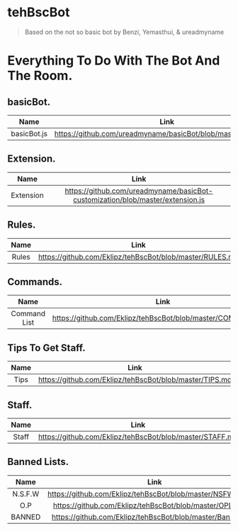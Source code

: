 # tehBscBot
> Based on the not so basic bot by Benzi, Yemasthui, & ureadmyname

Everything To Do With The Bot And The Room.
===========================================


basicBot.
------------
|Name|Link|
|:-------------------------------------------------:|:-------------------------------------------------:|
|basicBot.js|https://github.com/ureadmyname/basicBot/blob/master/basicBot.js|

Extension.
----------
|Name|Link|
|:-------------------------------------------------:|:-------------------------------------------------:|
|Extension|https://github.com/ureadmyname/basicBot-customization/blob/master/extension.js|

Rules.
------
|Name|Link|
|:-------------------------------------------------:|:-------------------------------------------------:|
|Rules|https://github.com/Eklipz/tehBscBot/blob/master/RULES.md|

Commands.
---------
|Name|Link|
|:-------------------------------------------------:|:-------------------------------------------------:|
|Command List|https://github.com/Eklipz/tehBscBot/blob/master/COMMANDS.md|


Tips To Get Staff.
------------------
|Name|Link|
|:-------------------------------------------------:|:-------------------------------------------------:|
|Tips|https://github.com/Eklipz/tehBscBot/blob/master/TIPS.md|

Staff.
------
|Name|Link|
|:-------------------------------------------------:|:-------------------------------------------------:|
|Staff|https://github.com/Eklipz/tehBscBot/blob/master/STAFF.md|


Banned Lists.
-------------
|Name|Link|
|:-------------------------------------------------:|:-------------------------------------------------:|
|N.S.F.W|https://github.com/Eklipz/tehBscBot/blob/master/NSFWList.json|
|O.P|https://github.com/Eklipz/tehBscBot/blob/master/OPList.json|
|BANNED|https://github.com/Eklipz/tehBscBot/blob/master/BanList.json||
